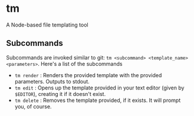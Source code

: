 tm
==

A Node-based file templating tool

Subcommands
----------

Subcommands are invoked similar to git: ```tm <subcommand> <template_name> <parameters>```.
Here's a list of the subcommands
+ ```tm render``` : Renders the provided template with the provided parameters. Outputs to stdout.
+ ```tm edit``` : Opens up the template provided in your text editor (given by ```$EDITOR```), creating it if it doesn't exist.
+ ```tm delete``` : Removes the template provided, if it exists. It will prompt you, of course.

